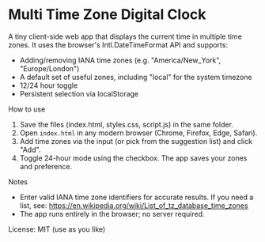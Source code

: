 # Multi Time Zone Digital Clock

A tiny client-side web app that displays the current time in multiple time zones. It uses the browser's Intl.DateTimeFormat API and supports:

- Adding/removing IANA time zones (e.g. "America/New_York", "Europe/London")
- A default set of useful zones, including "local" for the system timezone
- 12/24 hour toggle
- Persistent selection via localStorage

How to use
1. Save the files (index.html, styles.css, script.js) in the same folder.
2. Open `index.html` in any modern browser (Chrome, Firefox, Edge, Safari).
3. Add time zones via the input (or pick from the suggestion list) and click "Add".
4. Toggle 24-hour mode using the checkbox. The app saves your zones and preference.

Notes
- Enter valid IANA time zone identifiers for accurate results. If you need a list, see: https://en.wikipedia.org/wiki/List_of_tz_database_time_zones
- The app runs entirely in the browser; no server required.

License: MIT (use as you like)